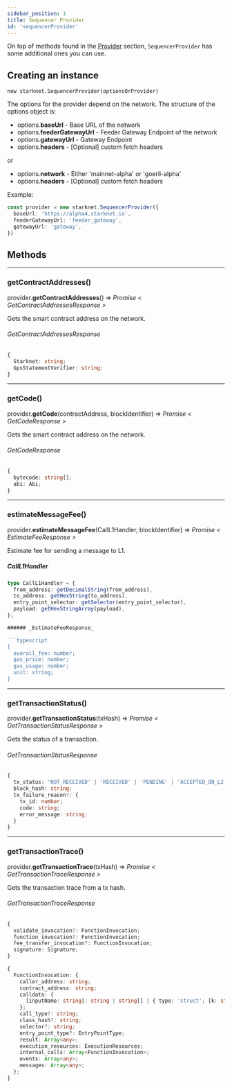 ```yaml
---
sidebar_position: 1
title: Sequencer Provider
id: 'sequencerProvider'
---
```


On top of methods found in the [Provider](/docs/API/provider) section, `SequencerProvider` has some additional ones you can use.

## Creating an instance

`new starknet.SequencerProvider(optionsOrProvider)`

The options for the provider depend on the network. The structure of the options object is:

- options.**baseUrl** - Base URL of the network
- options.**feederGatewayUrl** - Feeder Gateway Endpoint of the network
- options.**gatewayUrl** - Gateway Endpoint
- options.**headers** - [Optional] custom fetch headers

or

- options.**network** - Either 'mainnet-alpha' or 'goerli-alpha'
- options.**headers** - [Optional] custom fetch headers

Example:

```typescript
const provider = new starknet.SequencerProvider({
  baseUrl: 'https://alpha4.starknet.io',
  feederGatewayUrl: 'feeder_gateway',
  gatewayUrl: 'gateway',
})
```

## Methods

---

### getContractAddresses()

provider.**getContractAddresses**() => _Promise < GetContractAddressesResponse >_

Gets the smart contract address on the network.

###### _GetContractAddressesResponse_

```typescript
{
  Starknet: string;
  GpsStatementVerifier: string;
}
```

---

### getCode()

provider.**getCode**(contractAddress, blockIdentifier) => _Promise < GetCodeResponse >_

Gets the smart contract address on the network.

###### _GetCodeResponse_

```typescript
{
  bytecode: string[];
  abi: Abi;
}
```

---

### estimateMessageFee()

provider.**estimateMessageFee**(CallL1Handler, blockIdentifier) => _Promise < EstimateFeeResponse >_

Estimate fee for sending a message to L1.

##### _CallL1Handler_

````typescript
type CallL1Handler = {
  from_address: getDecimalString(from_address),
  to_address: getHexString(to_address),
  entry_point_selector: getSelector(entry_point_selector),
  payload: getHexStringArray(payload),
};

###### _EstimateFeeResponse_

```typescript
{
  overall_fee: number;
  gas_price: number;
  gas_usage: number;
  unit: string;
}
````

---

### getTransactionStatus()

provider.**getTransactionStatus**(txHash) => _Promise < GetTransactionStatusResponse >_

Gets the status of a transaction.

###### _GetTransactionStatusResponse_

```typescript
{
  tx_status: 'NOT_RECEIVED' | 'RECEIVED' | 'PENDING' | 'ACCEPTED_ON_L2' | 'ACCEPTED_ON_L1' | 'REJECTED';
  block_hash: string;
  tx_failure_reason?: {
    tx_id: number;
    code: string;
    error_message: string;
  }
}
```

---

### getTransactionTrace()

provider.**getTransactionTrace**(txHash) => _Promise < GetTransactionTraceResponse >_

Gets the transaction trace from a tx hash.

###### _GetTransactionTraceResponse_

```typescript
{
  validate_invocation?: FunctionInvocation;
  function_invocation?: FunctionInvocation;
  fee_transfer_invocation?: FunctionInvocation;
  signature: Signature;
}

{
  FunctionInvocation: {
    caller_address: string;
    contract_address: string;
    calldata: {
      [inputName: string]: string | string[] | { type: 'struct'; [k: string]: BigNumberish };
    };
    call_type?: string;
    class_hash?: string;
    selector?: string;
    entry_point_type?: EntryPointType;
    result: Array<any>;
    execution_resources: ExecutionResources;
    internal_calls: Array<FunctionInvocation>;
    events: Array<any>;
    messages: Array<any>;
  };
}
```

